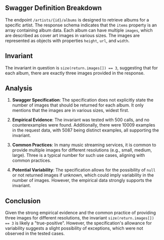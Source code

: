 ## Swagger Definition Breakdown

The endpoint `/artists/{id}/albums` is designed to retrieve albums for a specific artist. The response schema indicates that the `items` property is an array containing album data. Each album can have multiple `images`, which are described as cover art images in various sizes. The images are represented as objects with properties `height`, `url`, and `width`.

## Invariant

The invariant in question is `size(return.images[]) == 3`, suggesting that for each album, there are exactly three images provided in the response.

## Analysis

1. **Swagger Specification**: The specification does not explicitly state the number of images that should be returned for each album. It only mentions that the images are in various sizes, widest first.

2. **Empirical Evidence**: The invariant was tested with 500 calls, and no counterexamples were found. Additionally, there were 10009 examples in the request data, with 5087 being distinct examples, all supporting the invariant.

3. **Common Practices**: In many music streaming services, it is common to provide multiple images for different resolutions (e.g., small, medium, large). Three is a typical number for such use cases, aligning with common practices.

4. **Potential Variability**: The specification allows for the possibility of `null` or not returned images if unknown, which could imply variability in the number of images. However, the empirical data strongly supports the invariant.

## Conclusion

Given the strong empirical evidence and the common practice of providing three images for different resolutions, the invariant `size(return.images[]) == 3` is likely a "true-positive". However, the specification's allowance for variability suggests a slight possibility of exceptions, which were not observed in the tested cases.
